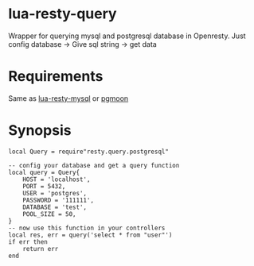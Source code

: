 # lua-resty-query
Wrapper for querying mysql and postgresql database in Openresty. Just config database -> Give sql string -> get data

# Requirements
Same as [lua-resty-mysql](https://github.com/openresty/lua-resty-mysql) or [pgmoon](https://github.com/leafo/pgmoon)

# Synopsis
```
local Query = require"resty.query.postgresql"

-- config your database and get a query function
local query = Query{
    HOST = 'localhost',
    PORT = 5432,
    USER = 'postgres',
    PASSWORD = '111111',
    DATABASE = 'test',
    POOL_SIZE = 50,
}
-- now use this function in your controllers
local res, err = query('select * from "user"')
if err then
    return err
end

```
